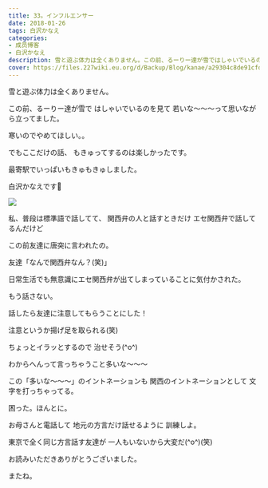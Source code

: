 ```yaml
---
title: 33。インフルエンサー
date: 2018-01-26
tags: 白沢かなえ
categories: 
- 成员博客
- 白沢かなえ
description: 雪と遊ぶ体力は全くありません。この前、るーりー達が雪ではしゃいでいるのを見て若いな〜〜〜って思いながら立ってました。寒いのでやめてほしい。。でも...
cover: https://files.227wiki.eu.org/d/Backup/Blog/kanae/a29304c8de91cfd88a1f5cc6fbecd.jpg 
---
```







雪と遊ぶ体力は全くありません。



この前、るーりー達が雪で
はしゃいでいるのを見て
若いな〜〜〜って思いながら立ってました。



寒いのでやめてほしい。。










でもここだけの話、
もきゅってするのは楽しかったです。



最寄駅でいっぱいもきゅもきゅしました。





白沢かなえです🌷




![](https://files.227wiki.eu.org/d/Backup/Blog/kanae/a29304c8de91cfd88a1f5cc6fbecd.jpg)






私、普段は標準語で話してて、
関西弁の人と話すときだけ
エセ関西弁で話してるんだけど



この前友達に唐突に言われたの。








友達「なんで関西弁なん？(笑)」









日常生活でも無意識にエセ関西弁が出てしまっていることに気付かされた。



もう話さない。




話したら友達に注意してもらうことにした！



注意というか揚げ足を取られる(笑)



ちょっとイラッとするので
治せそう(^o^)






わからへんって言っちゃうこと多いな〜〜〜




この「多いな〜〜〜」のイントネーションも
関西のイントネーションとして
文字を打っちゃってる。





困った。ほんとに。









お母さんと電話して
地元の方言だけ話せるように
訓練しよ。



東京で全く同じ方言話す友達が
一人もいないから大変だ(^o^)(笑)











お読みいただきありがとうございました。

またね。


